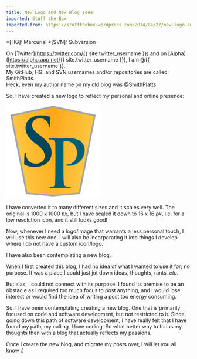 ```yaml
---
title: New Logo and New Blog Idea
imported: Stuff the Box
imported-from: https://stuffthebox.wordpress.com/2014/04/27/new-logo-and-new-blog-idea/
---
```


*[HG]: Mercurial
*[SVN]: Subversion

On [Twitter](https://twitter.com/{{ site.twitter_username }}) and on [Alpha](https://alpha.app.net/{{ site.twitter_username }}), I am @{{ site.twitter_username }}. <br />
My GitHub, HG, and SVN usernames and/or repositories are called SmithPlatts.<br />
Heck, even my author name on my old blog was @SmithPlatts.

So, I have created a new logo to reflect my personal and online presence:

<div class="showcase center no-border">
    <a class="fancybox" href="/assets/images/logos/sp_logo_medium.png">
        <img src="/assets/images/logos/sp_logo_small.png" />
    </a>
</div>

I have converted it to many different sizes and it scales very well. The original is 1000 x 1000 *px*, but I have scaled it down to 16 x 16 *px*, i.e. for a low resolution icon, and it still looks good!

Now, whenever I need a logo/image that warrants a less personal touch, I will use this new one. I will also be incorporating it into things I develop where I do not have a custom icon/logo.

I have also been contemplating a new blog.

When I first created this blog, I had no idea of what I wanted to use it for; no purpose. It was a place I could just jot down ideas, thoughts, rants, *etc*.

But alas, I could not connect with its purpose. I found its premise to be an obstacle as I required too much focus to post anything, and I would lose interest or would find the idea of writing a post too energy consuming.

So, I have been contemplating creating a new blog. One that is primarily focused on code and software development, but not restricted to it. Since going down this path of software development, I have really felt that I have found my path, my calling. I love coding. So what better way to focus my thoughts then with a blog that actually reflects my passions.

Once I create the new blog, and migrate my posts over, I will let you all know :)
